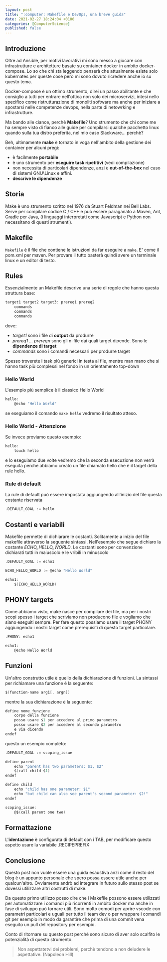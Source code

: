 ```yaml
---
layout: post
title: ":computer: Makefile e DevOps, una breve guida"
date: 2021-02-27 18:24:04 +0100
categories: [ComputerScience]
published: false
---
```

## Introduzione
Oltre ad Ansible, per motivi lavorativi mi sono messo a giocare con infrastrutture e architetture basate su container docker in ambito docker-compose. Lo so che chi sta leggendo penserà che attualmente esiste solo kubernates per queste cose però mi sono dovuto ricredere anche io su questo tema.

Docker-compose è un ottimo strumento, direi un passo abilitante e che consiglio a tutti per entrare nell'ottica non solo dei microservizi, intesi nello specifico come ristrutturazione di monoliti software ma anche per iniziare a spostarsi nelle competenze devops, nella parte di netowrking e infrastrutture.

Ma bando alle ciance, perchè **Makefile**? Uno strumento che chi come me ha sempre visto di fianco alle guide per compilarsi qualche pacchetto linux quando sulla tua distro preferita, nel mio caso Slackware... perchè?

Beh, ultimamente **make** è tornato in voga nell'ambito della gestione dei container per alcuni pregi:

* è facilmente **portabile**
* è uno strumento per **eseguire task ripetitivi** (vedi compilazione)
* non necessita di particolari dipendenze, anzi è **out-of-the-box** nel caso di sistemi GNU\Linux e affini.
* **descrive le dipendenze**

## Storia

Make è uno strumento scritto nel 1976 da Stuart Feldman nei Bell Labs. Serve per compilare codice C / C++ e può essere paraganato a Maven, Ant, Gradle per Java, (i linguaggi interpretati come Javascript e Python non necessitano di questi strumenti).

## Makefile
`Makefile` è il file che contiene le istruzioni da far eseguire a `make`. E' come il pom.xml per maven. Per provare il tutto basterà quindi avere un terminale linux e un editor di testo.

## Rules

Essenzialmente un Makefile descrive una serie di regole che hanno questa struttura base:

~~~c
target1 target2 target3: prereq1 prereq2
	commands
	commands
	commands
~~~

dove:

* _target1_ sono i file di **output** da produrre
* _prereq1 ... prereqn_ sono gli n-file dai quali target dipende. Sono le **dipendenze di target**
* _commands_ sono i comandi necessari per produrre target

Spesso troverete i task più generici in testa al file, mentre man mano che si hanno task più complessi nel fondo in un orientamento top-down

### Hello World

L'esempio più semplice è il classico Hello World

~~~c
hello: 
	@echo "Hello World"
~~~

se eseguiamo il comando `make hello` vedremo il risultato atteso.

### Hello World - Attenzione

Se invece proviamo questo esempio:

~~~c
hello:
	touch hello
~~~

e lo eseguiamo due volte vedremo che la seconda esecuzione non verrà eseguita perchè abbiamo creato un file chiamato hello che è il target della rule hello.

### Rule di default

La rule di default può essere impostata aggiungendo all'inizio del file questa costante riservata

~~~c
.DEFAULT_GOAL := hello
~~~

## Costanti e variabili

Makefile permette di dichiarare le costanti. Solitamente a inizio del file makefile attraverso la seguente sintassi. Nell'esempio che segue dichiaro la costante *ECHO_HELLO_WORLD*. Le costanti sono per convenzione dichiarati tutti in maiuscolo e le vribili in minuscolo

~~~c
.DEFAULT_GOAL := echo1

ECHO_HELLO_WORLD := @echo "Hello World"

echo1:
	$(ECHO_HELLO_WORLD)
~~~

## PHONY targets

Come abbiamo visto, make nasce per compilare dei file, ma per i nostri scopi spesso i target che scriviamo non producono file e vogliamo che siano eseguiti sempre. Per fare questo possiamo usare il target PHONY aggiungendo i nostri target come prerequisiti di questo target particolare.

~~~c
.PHONY: echo1

echo1:
	@echo Hello World
~~~

## Funzioni

Un'altro construtto utile è quello della dichiarazione di funzioni. La sintassi per richiamare una funzione è la seguente:

~~~c
$(function-name arg1[, argn])
~~~

mentre la sua dichiarazione è la seguente:

~~~c
define nome_funzione
	corpo della funzione
	posso usare $1 per accedere al primo parametro
	posso usare $2 per accedere al secondo parametro
	e via dicendo
endef
~~~

questo un esempio completo:

~~~c
.DEFAULT_GOAL := scoping_issue

define parent
	echo "parent has two parameters: $1, $2"
	$(call child $1)
endef

define child
	echo "child has one parameter: $1"
	echo "but child can also see parent's second parameter: $2!"
endef

scoping_issue:
	@$(call parent one two)
~~~

## Formattazione

L'**identazione** è configurata di default con i TAB, per modificare questo aspetto usare la variabile .RECIPEPREFIX

## Conclusione

Questo post non vuole essere una guida esaustiva anzi come il resto del blog è un appunto personale che spero possa essere utile anche per qualcun'altro. Ovviamente andrò ad integrare in futuro sullo stesso post se dovessi utilizzare altri costrutti di make.

Da questo primo utilizzo posso dire che i Makefile possono essere utilizzati per automatizzare i comandi più ricorrenti in ambito docker ma anche in fase di sviluppo può tornare utili. Sono molto comodi per aprire vscode con parametri particolari e uguali per tutto il team dev o per wrappare i comandi git per esempio in modo da garantire che prima di una commit vena eseguito un pull del repository per esempio.

Conto di ritornare su questo post perchè sono sicuro di aver solo scalfito le potenzialità di questo strumento.

> Non aspettatetvi dei problemi, perchè tendono a non deludere le aspettative. (Napoleon Hill)
